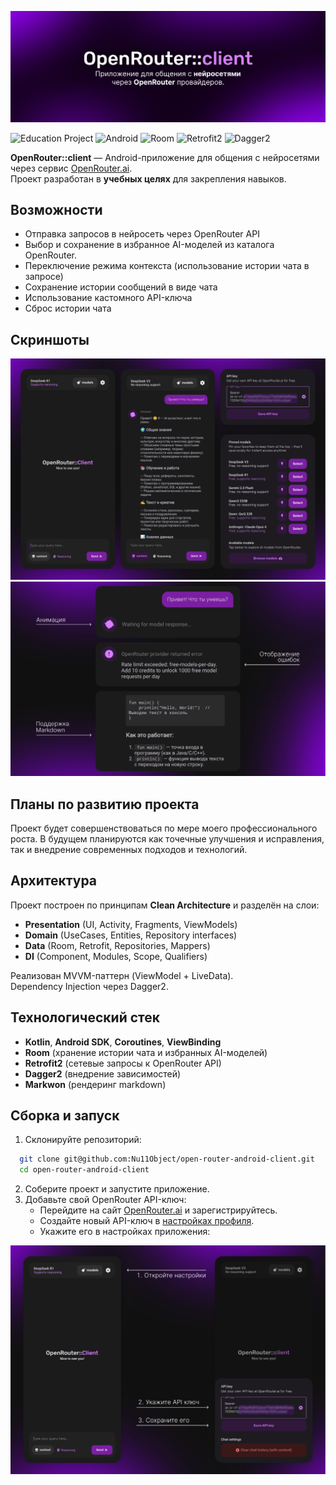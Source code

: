 ![Logo](./assets/logo.png)

![Education Project](https://img.shields.io/badge/education_project-8A2BE2.svg?style=for-the-badge&logoColor=white)
![Android](https://img.shields.io/badge/Android_/_views-%237F52FF?style=for-the-badge&logo=android&logoColor=white)
![Room](https://img.shields.io/badge/room-%237F52FF.svg?style=for-the-badge&logoColor=white)
![Retrofit2](https://img.shields.io/badge/retrofit2-%237F52FF.svg?style=for-the-badge&logoColor=white)
![Dagger2](https://img.shields.io/badge/dagger2-%237F52FF.svg?style=for-the-badge&logoColor=white)

**OpenRouter::client** — Android-приложение для общения с нейросетями через сервис [OpenRouter.ai](https://openrouter.ai/). <br>Проект разработан в **учебных целях** для закрепления  навыков.

## Возможности 

- Отправка запросов в нейросеть через OpenRouter API
- Выбор и сохранение в избранное AI-моделей из каталога OpenRouter.
- Переключение режима контекста (использование истории чата в запросе)
- Сохранение истории сообщений в виде чата
- Использование кастомного API-ключа
- Сброс истории чата

## Скриншоты

![Screenshots](./assets/screenshots.png)
![Screenshots of messages](./assets/screenshots_messages.png)

## Планы по развитию проекта

Проект будет совершенствоваться по мере моего профессионального роста. В будущем планируются как точечные улучшения и исправления, так и внедрение современных подходов и технологий.

## Архитектура

Проект построен по принципам **Clean Architecture** и разделён на слои:

- **Presentation** (UI, Activity, Fragments, ViewModels)
- **Domain** (UseCases, Entities, Repository interfaces)
- **Data** (Room, Retrofit, Repositories, Mappers)
- **DI** (Component, Modules, Scope, Qualifiers)

Реализован MVVM-паттерн (ViewModel + LiveData).
<br>Dependency Injection через Dagger2.

## Технологический стек

- **Kotlin**, **Android SDK**, **Coroutines**, **ViewBinding**
- **Room** (хранение истории чата и избранных AI-моделей)
- **Retrofit2** (сетевые запросы к OpenRouter API)
- **Dagger2** (внедрение зависимостей)
- **Markwon** (рендеринг markdown)

## Сборка и запуск

1. Склонируйте репозиторий:
```bash
  git clone git@github.com:Nu11Object/open-router-android-client.git
  cd open-router-android-client
```
2. Соберите проект и запустите приложение.
3. Добавьте свой OpenRouter API-ключ:
   - Перейдите на сайт [OpenRouter.ai](https://openrouter.ai/) и зарегистрируйтесь.
   - Создайте новый API-ключ в [настройках профиля](https://openrouter.ai/settings/keys).
   - Укажите его в настройках приложения:

![Screenshot API key](./assets/screenshot_api_key.png)
